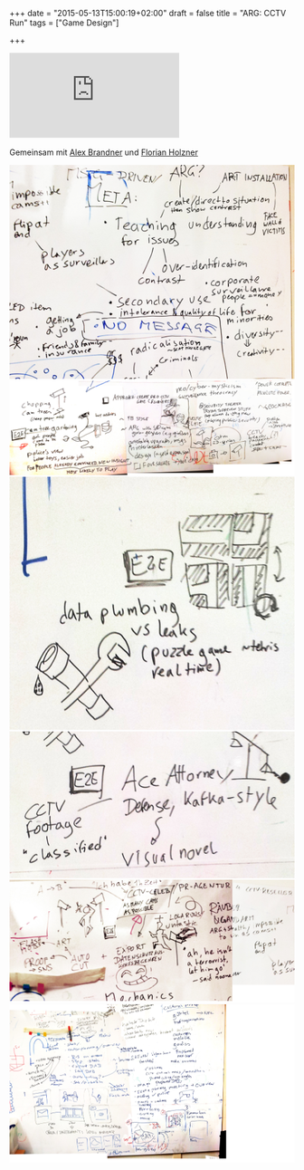 +++
date = "2015-05-13T15:00:19+02:00"
draft = false
title =  "ARG: CCTV Run"
tags = ["Game Design"]


+++

<div class="video">
<iframe src="https://www.youtube.com/embed/6Uu3OO75BlQ?feature=player_detailpage" frameborder="0" allowfullscreen></iframe>
</div>

Gemeinsam mit [Alex Brandner](http://horstlb.blogspot.co.at/2015/05/gameful-design-arbeitspaket-4.html) und [Florian Holzner](http://bobschidoesgamefuldesign2015.tumblr.com/)


<!--more-->

<img src="/media/cctv/WhiteboardPics/meta.jpg" class="figure">
<img src="/media/cctv/WhiteboardPics/cam_trees.jpg" class="figure">
<img src="/media/cctv/WhiteboardPics/data_plumbing.jpg" class="figure">
<img src="/media/cctv/WhiteboardPics/kafkaesque_ace_attorney.jpg" class="figure">
<img src="/media/cctv/WhiteboardPics/cctv_celeb.jpg" class="figure">
<img src="/media/cctv/WhiteboardPics/cctv_run_storyboard.jpg" class="figure">

<!--
TODO:

* edu games link to pigsoft
* ARG!
-->
